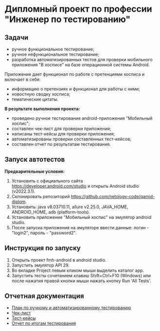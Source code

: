 # Дипломный проект по профессии "Инженер по тестированию"

## Задачи
- ручное функциональное тестирование;
- ручное нефункциональное тестирование;
- разработка автоматизированных тестов для проверки мобильного приложения "В хосписе" на базе операционной системы Android.

Приложение дает функционал по работе с претенциями хосписа и включает в себя:
- информацию о претензиях и функционал для работы с ними;
- новостную сводку хосписа;
- тематические цитаты.

**В результате выполнения проекта:**
- проведено ручное тестирование android-приложения "Мобильный хоспис";
- составлен чек-лист для проверки приложения;
- написаны тест-кейсы для проверки приложения;
- автоматизированы проверки составленных тест-кейсов;
- составлен отчет по результатам тестирования.

## Запуск автотестов
**Предварительные условия:**
1. Установить c официального сайта https://developer.android.com/studio и открыть Android studio (v2022.3.1).
2. Склонировать репозиторий https://github.com/netology-code/qamid-diplom.
3. Установить: java v8.03710.11, allure v2.25.0, JAVA_HOME, ANDROID_HOME, adb (platform-tools).
4. Установить приложение "Мобильный хоспис" на эмулятор android studio.
5. После запуска приложения на эмуляторе ввести данные: логин - "login2", пароль - "password2".

## Инструкция по запуску
1. Открыть проект fmh-android в android studio.
2. Запустить эмулятор API 29.
3. Во вкладке Project левым кликом мыши выделить каталог app.
4. Запустить тесты сочетанием клавиш Shift+Ctrl+F10 (Windows) или после нажатия правой кнопки мыши нажать кнопку Run 'All Tests'.

## Отчетная документация
- [План по ручному и автоматизированному тестированию](https://github.com/Victor1963100/diplom_project_new_v4/blob/main/Plan.md)
- [Чек-лист](https://github.com/Victor1963100/diplom_project_v4)
- [Тест-кейсы](https://github.com/Victor1963100/diplom_project_v4)
- [Отчет по итогам тестирования](https://github.com/Victor1963100/diplom_project_new_v4/blob/main/Result.md)
